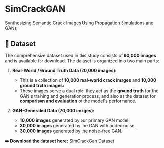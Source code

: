# SimCrackGAN
Synthesizing Semantic Crack Images Using Propagation Simulations and GANs

## 💾 Dataset

The comprehensive dataset used in this study consists of **90,000 images** and is available for download. The dataset is organized into two main parts:

1.  **Real-World / Ground Truth Data (20,000 images):**
    * This is a collection of **10,000 real-world crack images** and **10,000 ground truth images:**
    * These images serve a dual role: they act as the **ground truth** for the GAN's training and generation process, and also as the dataset for **comparison and evaluation** of the model's performance.

2.  **GAN-Generated Data (70,000 images):**
    * **10,000 images** generated by our primary GAN model.
    * **30,000 images** generated by the GAN with added noise.
    * **30,000 images** generated by the noise-free GAN.

**➡️ Download the dataset here:** [SimCrackGan Dataset](./SimCrackGan.pdf)
